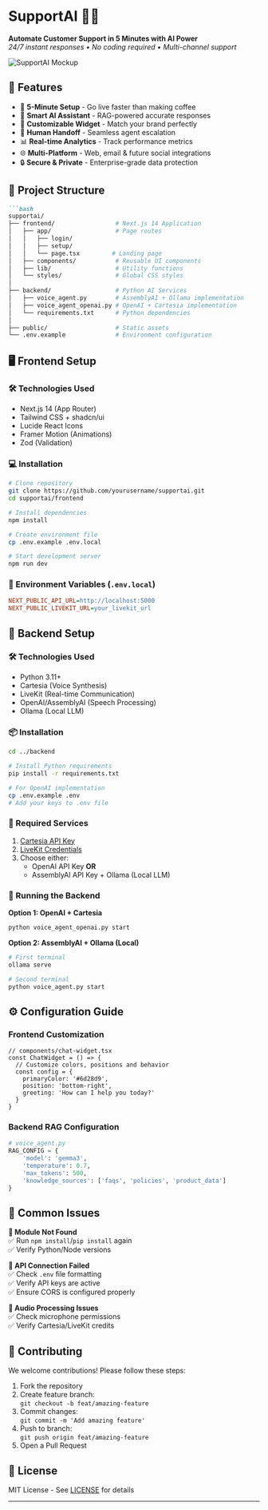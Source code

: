 # SupportAI 🤖✨

**Automate Customer Support in 5 Minutes with AI Power**  
_24/7 instant responses • No coding required • Multi-channel support_

![SupportAI Mockup](https://via.placeholder.com/1280x600.png?text=SupportAI+Interface+Showcase)

## 🌟 Features

- 🚀 **5-Minute Setup** - Go live faster than making coffee
- 🧠 **Smart AI Assistant** - RAG-powered accurate responses
- 🎨 **Customizable Widget** - Match your brand perfectly
- 🔄 **Human Handoff** - Seamless agent escalation
- 📊 **Real-time Analytics** - Track performance metrics
- 🌐 **Multi-Platform** - Web, email & future social integrations
- 🔒 **Secure & Private** - Enterprise-grade data protection

## 📁 Project Structure

```markdown
```bash
supportai/
├── frontend/                 # Next.js 14 Application
│   ├── app/                  # Page routes
│   │   ├── login/
│   │   ├── setup/
│   │   └── page.tsx         # Landing page
│   ├── components/           # Reusable UI components
│   ├── lib/                  # Utility functions
│   └── styles/               # Global CSS styles
│
├── backend/                  # Python AI Services
│   ├── voice_agent.py        # AssemblyAI + Ollama implementation
│   ├── voice_agent_openai.py # OpenAI + Cartesia implementation
│   └── requirements.txt      # Python dependencies
│
├── public/                   # Static assets
└── .env.example              # Environment configuration
```

## 🖥 Frontend Setup

### 🛠 Technologies Used
- Next.js 14 (App Router)
- Tailwind CSS + shadcn/ui
- Lucide React Icons
- Framer Motion (Animations)
- Zod (Validation)

### 💻 Installation

```bash
# Clone repository
git clone https://github.com/yourusername/supportai.git
cd supportai/frontend

# Install dependencies
npm install

# Create environment file
cp .env.example .env.local

# Start development server
npm run dev
```

### 🔧 Environment Variables (`.env.local`)
```ini
NEXT_PUBLIC_API_URL=http://localhost:5000
NEXT_PUBLIC_LIVEKIT_URL=your_livekit_url
```

## 🔧 Backend Setup

### 🛠 Technologies Used
- Python 3.11+
- Cartesia (Voice Synthesis)
- LiveKit (Real-time Communication)
- OpenAI/AssemblyAI (Speech Processing)
- Ollama (Local LLM)

### 📦 Installation

```bash
cd ../backend

# Install Python requirements
pip install -r requirements.txt

# For OpenAI implementation
cp .env.example .env
# Add your keys to .env file
```

### 🔑 Required Services
1. [Cartesia API Key](https://go.cartesia.ai/akshay)
2. [LiveKit Credentials](https://livekit.io/)
3. Choose either:
   - OpenAI API Key **OR**
   - AssemblyAI API Key + Ollama (Local LLM)

### 🚀 Running the Backend

**Option 1: OpenAI + Cartesia**
```bash
python voice_agent_openai.py start
```

**Option 2: AssemblyAI + Ollama (Local)**
```bash
# First terminal
ollama serve

# Second terminal
python voice_agent.py start
```

## ⚙️ Configuration Guide

### Frontend Customization
```tsx
// components/chat-widget.tsx
const ChatWidget = () => {
  // Customize colors, positions and behavior
  const config = {
    primaryColor: '#6d28d9',
    position: 'bottom-right',
    greeting: 'How can I help you today?'
  }
}
```

### Backend RAG Configuration
```python
# voice_agent.py
RAG_CONFIG = {
    'model': 'gemma3',
    'temperature': 0.7,
    'max_tokens': 500,
    'knowledge_sources': ['faqs', 'policies', 'product_data']
}
```

## 🚨 Common Issues

**🔴 Module Not Found**  
✅ Run `npm install`/`pip install` again  
✅ Verify Python/Node versions

**🔴 API Connection Failed**  
✅ Check `.env` file formatting  
✅ Verify API keys are active  
✅ Ensure CORS is configured properly

**🔴 Audio Processing Issues**  
✅ Check microphone permissions  
✅ Verify Cartesia/LiveKit credits

## 🤝 Contributing

We welcome contributions! Please follow these steps:

1. Fork the repository
2. Create feature branch:  
   `git checkout -b feat/amazing-feature`
3. Commit changes:  
   `git commit -m 'Add amazing feature'`
4. Push to branch:  
   `git push origin feat/amazing-feature`
5. Open a Pull Request

## 📜 License

MIT License - See [LICENSE](LICENSE) for details

---
